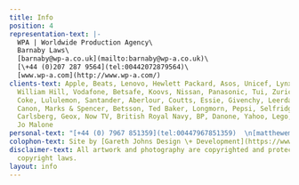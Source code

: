 ```yaml
---
title: Info
position: 4
representation-text: |-
  WPA | Worldwide Production Agency\
  Barnaby Laws\
  [barnaby@wp-a.co.uk](mailto:barnaby@wp-a.co.uk)\
  [\+44 (0)207 287 9564](tel:00442072879564)\
  [www.wp-a.com](http://www.wp-a.com/)
clients-text: Apple, Beats, Lenovo, Hewlett Packard, Asos, Unicef, Lynx, Adidas, Google,
  William Hill, Vodafone, Betsafe, Koovs, Nissan, Panasonic, Tui, Zurich, BT, Diet
  Coke, Lululemon, Santander, Aberlour, Coutts, Essie, Givenchy, Leerdammer, Cadbury,
  Canon, Marks & Spencer, Betsson, Ted Baker, Longmorn, Pepsi, Selfridges, Aperol,
  Carlsberg, Geox, Now TV, British Royal Navy, BP, Danone, Yahoo, Lego, Microsoft,
  Jo Malone
personal-text: "[+44 (0) 7967 851359](tel:00447967851359)  \n[matthewemvintaylor@gmail.com](mailto:matthewemvintaylor@gmail.com)"
colophon-text: Site by [Gareth Johns Design \+ Development](https://www.garethjohnsdesign.com)
disclaimer-text: All artwork and photography are copyrighted and protected under international
  copyright laws.
layout: info
---
```



